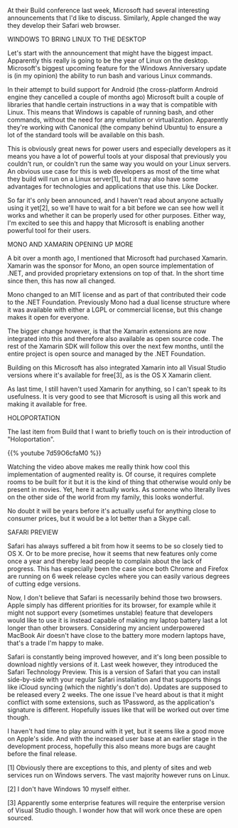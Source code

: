 At their Build conference last week, Microsoft had several interesting announcements that I'd like to discuss. Similarly, Apple changed the way they develop their Safari web browser.



WINDOWS TO BRING LINUX TO THE DESKTOP


Let's start with the announcement that might have the biggest impact. Apparently this really is going to be the year of Linux on the desktop. Microsoft's biggest upcoming feature for the Windows Anniversary update is (in my opinion) the ability to run bash and various Linux commands.

In their attempt to build support for Android (the cross-platform Android engine they cancelled a couple of months ago) Microsoft built a couple of libraries that handle certain instructions in a way that is compatible with Linux. This means that Windows is capable of running bash, and other commands, without the need for any emulation or virtualization. Apparently they're working with Canonical (the company behind Ubuntu) to ensure a lot of the standard tools will be available on this bash.

This is obviously great news for power users and especially developers as it means you have a lot of powerful tools at your disposal that previously you couldn't run, or couldn't run the same way you would on your Linux servers. An obvious use case for this is web developers as most of the time what they build will run on a Linux server[1], but it may also have some advantages for technologies and applications that use this. Like Docker.

So far it's only been announced, and I haven't read about anyone actually using it yet[2], so we'll have to wait for a bit before we can see how well it works and whether it can be properly used for other purposes. Either way, I'm excited to see this and happy that Microsoft is enabling another powerful tool for their users.



MONO AND XAMARIN OPENING UP MORE


A bit over a month ago, I mentioned that Microsoft had purchased Xamarin. Xamarin was the sponsor for Mono, an open source implementation of .NET, and provided proprietary extensions on top of that. In the short time since then, this has now all changed.

Mono changed to an MIT license and as part of that contributed their code to the .NET Foundation. Previously Mono had a dual license structure where it was available with either a LGPL or commercial license, but this change makes it open for everyone.

The bigger change however, is that the Xamarin extensions are now integrated into this and therefore also available as open source code. The rest of the Xamarin SDK will follow this over the next few months, until the entire project is open source and managed by the .NET Foundation.

Building on this Microsoft has also integrated Xamarin into all Visual Studio versions where it's available for free[3], as is the OS X Xamarin client.

As last time, I still haven't used Xamarin for anything, so I can't speak to its usefulness. It is very good to see that Microsoft is using all this work and making it available for free.



HOLOPORTATION


The last item from Build that I want to briefly touch on is their introduction of "Holoportation".

{{% youtube 7d59O6cfaM0 %}}

Watching the video above makes me really think how cool this implementation of augmented reality is. Of course, it requires complete rooms to be built for it but it is the kind of thing that otherwise would only be present in movies. Yet, here it actually works. As someone who literally lives on the other side of the world from my family, this looks wonderful.

No doubt it will be years before it's actually useful for anything close to consumer prices, but it would be a lot better than a Skype call.



SAFARI PREVIEW


Safari has always suffered a bit from how it seems to be so closely tied to OS X. Or to be more precise, how it seems that new features only come once a year and thereby lead people to complain about the lack of progress. This has especially been the case since both Chrome and Firefox are running on 6 week release cycles where you can easily various degrees of cutting edge versions.

Now, I don't believe that Safari is necessarily behind those two browsers. Apple simply has different priorities for its browser, for example while it might not support every (sometimes unstable) feature that developers would like to use it is instead capable of making my laptop battery last a lot longer than other browsers. Considering my ancient underpowered MacBook Air doesn't have close to the battery more modern laptops have, that's a trade I'm happy to make.

Safari is constantly being improved however, and it's long been possible to download nightly versions of it. Last week however, they introduced the Safari Technology Preview. This is a version of Safari that you can install side-by-side with your regular Safari installation and that supports things like iCloud syncing (which the nightly's don't do). Updates are supposed to be released every 2 weeks. The one issue I've heard about is that it might conflict with some extensions, such as 1Password, as the application's signature is different. Hopefully issues like that will be worked out over time though.

I haven't had time to play around with it yet, but it seems like a good move on Apple's side. And with the increased user base at an earlier stage in the development process, hopefully this also means more bugs are caught before the final release.

[1] Obviously there are exceptions to this, and plenty of sites and web services run on Windows servers. The vast majority however runs on Linux.

[2] I don't have Windows 10 myself either.

[3] Apparently some enterprise features will require the enterprise version of Visual Studio though. I wonder how that will work once these are open sourced.
